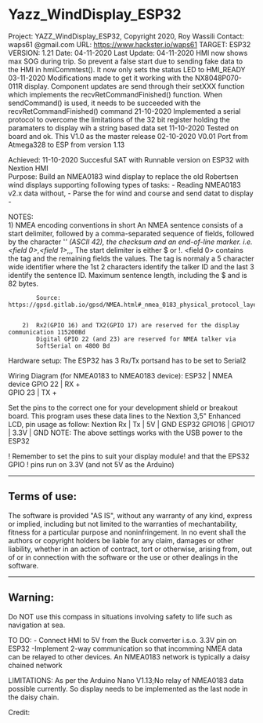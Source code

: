 # Yazz_WindDisplay_ESP32
Project:  YAZZ_WindDisplay_ESP32, Copyright 2020, Roy Wassili
  Contact:  waps61 @gmail.com
  URL:      https://www.hackster.io/waps61
  TARGET:   ESP32
  VERSION:  1.21
  Date:     04-11-2020
  Last
  Update:   04-11-2020
            HMI now shows max SOG during trip. So prevent a false start due to sending fake 
            data to the HMI in hmiCommtest(). It now only sets the status LED to HMI_READY
            03-11-2020
            Modifications made to get it working with the NX8048P070-011R display.
            Component updates are send through their setXXX function which implements
            the recvRetCommandFinished() function. When sendCommand() is used, it needs
            to be succeeded with the recvRetCommandFinished() command
            21-10-2020
            Implemented a serial protocol to overcome the limitations of the
            32 bit register holding the paramaters to display wih a string based data set
            11-10-2020
            Tested on board and ok. This V1.0 as the master release
            02-10-2020 V0.01
            Port from Atmega328 to ESP from version 1.13
            
  Achieved: 11-10-2020 Succesful SAT  with Runnable version on ESP32 with Nextion HMI         
  Purpose:  Build an NMEA0183 wind display to replace the old Robertsen wind displays
            supporting following types of tasks:
            - Reading NMEA0183 v2.x data without,
            - Parse the for wind and course and send datat to display
            - 
  
  NOTES:    
        1)  NMEA encoding conventions in short
            An NMEA sentence consists of a start delimiter, followed by a comma-separated sequence
            of fields, followed by the character '*' (ASCII 42), the checksum and an end-of-line marker.
            i.e. <start delimiter><field 0>,<field 1>,,,<field n>*<checksum><end-of-linemarker>
            The start delimiter is either $ or !. <field 0> contains the tag and the remaining fields
            the values. The tag is normaly a 5 character wide identifier where the 1st 2 characters
            identify the talker ID and the last 3 identify the sentence ID.
            Maximum sentence length, including the $ and <CR><LF> is 82 bytes.

            Source: https://gpsd.gitlab.io/gpsd/NMEA.html#_nmea_0183_physical_protocol_layer


        2)  Rx2(GPIO 16) and TX2(GPIO 17) are reserved for the display communication 115200Bd
            Digital GPIO 22 (and 23) are reserved for NMEA talker via
            SoftSerial on 4800 Bd
  
  Hardware setup:
  The ESP32 has 3 Rx/Tx portsand has to be set to Serial2 
  
  Wiring Diagram (for NMEA0183 to NMEA0183 device):
  ESP32      | NMEA device
     GPIO 22 |  RX +   
     GPIO 23 |  TX + 
  
  Set the pins to the correct one for your development shield or breakout board.
  This program uses these data lines to the Nextion 3,5" Enhanced LCD,
  pin usage as follow:
  Nextion           Rx     | Tx     | 5V        | GND
  ESP32             GPIO16 | GPIO17 | 3.3V      | GND
  NOTE: The above settings works with the USB power to the ESP32

  ! Remember to set the pins to suit your display module! and that the EPS32 GPIO
  ! pins run on 3.3V (and not 5V as the Arduino)


  ---------------
  Terms of use:
  ---------------
  The software is provided "AS IS", without any warranty of any kind, express or implied,
  including but not limited to the warranties of mechantability, fitness for a particular
  purpose and noninfringement. In no event shall the authors or copyright holders be liable
  for any claim, damages or other liability, whether in an action of contract, tort or
  otherwise, arising from, out of or in connection with the software or the use or other
  dealings in the software.

  -----------
  Warning:
  -----------
  Do NOT use this compass in situations involving safety to life
  such as navigation at sea.  
        
  TO DO:    - Connect HMI to 5V from the Buck converter i.s.o. 3.3V pin on ESP32
            -Implement 2-way communication so that incomming NMEA data can be relayed
            to other devices. An NMEA0183 network is typically a daisy chained network

  LIMITATIONS: 
            As per the Arduino Nano V1.13;No relay of NMEA0183 data possible currently. 
            So display needs to be implemented as the last node in the daisy chain.
 
  Credit:   
